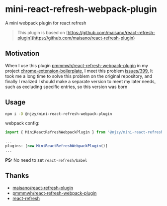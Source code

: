 # mini-react-refresh-webpack-plugin

A mini webpack plugin for react refresh

> This plugin is based on [https://github.com/maisano/react-refresh-plugin](https://github.com/maisano/react-refresh-plugin)

## Motivation

When I use this plugin [pmmmwh/react-refresh-webpack-plugin](https://github.com/pmmmwh/react-refresh-webpack-plugin) in my project [chrome-extension-boilerplate](https://github.com/njzydark/chrome-extension-boilerplate), I meet this problem [issues/399](https://github.com/pmmmwh/react-refresh-webpack-plugin/issues/399), It took me a long time to solve this problem on the original repository, and finally I realized I should make a separate version to meet my later needs, such as excluding specific entries, so this version was born

## Usage

```bash
npm i -D @njzy/mini-react-refresh-webpack-plugin
```

webpack config:

```ts
import { MiniReactRefreshWebpackPlugin } from '@njzy/mini-react-refresh-webpack-plugin';

...
plugins: [new MiniReactRefreshWebpackPlugin()]
...
```

**PS:** No need to set `react-refresh/babel`

## Thanks

- [maisano/react-refresh-plugin](https://github.com/maisano/react-refresh-plugin)
- [pmmmwh/react-refresh-webpack-plugin](https://github.com/pmmmwh/react-refresh-webpack-plugin)
- [react-refresh](https://github.com/facebook/react/tree/main/packages/react-refresh/src)
